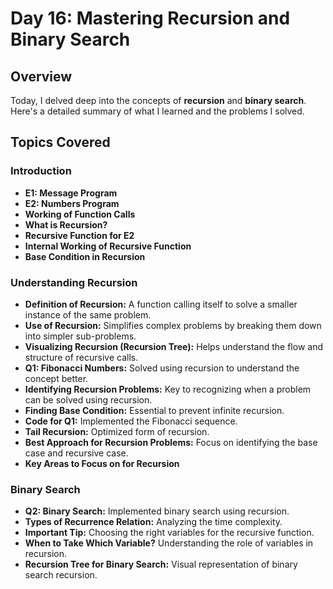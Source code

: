 # Day 16: Mastering Recursion and Binary Search

## Overview

Today, I delved deep into the concepts of **recursion** and **binary search**. Here's a detailed summary of what I learned and the problems I solved.

## Topics Covered

### Introduction
- **E1: Message Program**
- **E2: Numbers Program**
- **Working of Function Calls**
- **What is Recursion?**
- **Recursive Function for E2**
- **Internal Working of Recursive Function**
- **Base Condition in Recursion**

### Understanding Recursion
- **Definition of Recursion:** A function calling itself to solve a smaller instance of the same problem.
- **Use of Recursion:** Simplifies complex problems by breaking them down into simpler sub-problems.
- **Visualizing Recursion (Recursion Tree):** Helps understand the flow and structure of recursive calls.
- **Q1: Fibonacci Numbers:** Solved using recursion to understand the concept better.
- **Identifying Recursion Problems:** Key to recognizing when a problem can be solved using recursion.
- **Finding Base Condition:** Essential to prevent infinite recursion.
- **Code for Q1:** Implemented the Fibonacci sequence.
- **Tail Recursion:** Optimized form of recursion.
- **Best Approach for Recursion Problems:** Focus on identifying the base case and recursive case.
- **Key Areas to Focus on for Recursion**

### Binary Search
- **Q2: Binary Search:** Implemented binary search using recursion.
- **Types of Recurrence Relation:** Analyzing the time complexity.
- **Important Tip:** Choosing the right variables for the recursive function.
- **When to Take Which Variable?** Understanding the role of variables in recursion.
- **Recursion Tree for Binary Search:** Visual representation of binary search recursion.



